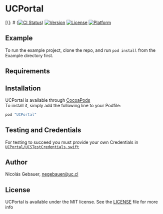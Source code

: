 # UCPortal

[\\]: # ([![CI Status](http://img.shields.io/travis/negebauer/UCPortal.svg?style=flat)](https://travis-ci.org/negebauer/UCPortal))
[![Version](https://img.shields.io/cocoapods/v/UCPortal.svg?style=flat)](http://cocoapods.org/pods/UCPortal)
[![License](https://img.shields.io/cocoapods/l/UCPortal.svg?style=flat)](http://cocoapods.org/pods/UCPortal)
[![Platform](https://img.shields.io/cocoapods/p/UCPortal.svg?style=flat)](http://cocoapods.org/pods/UCPortal)

## Example

To run the example project, clone the repo, and run `pod install` from the Example directory first.

## Requirements

## Installation

UCPortal is available through [CocoaPods](http://cocoapods.org)  
To install it, simply add the following line to your Podfile:

```ruby
pod "UCPortal"
```

## Testing and Credentials

For testing to succeed you must provide your own Credentials in [`UCPortal/UCSTestCredentials.swift`](./UCPortal/UCSTestCredentials.swift)  

## Author

Nicolás Gebauer, negebauer@uc.cl

## License

UCPortal is available under the MIT license. See the [LICENSE](./LICENSE.md) file for more info

